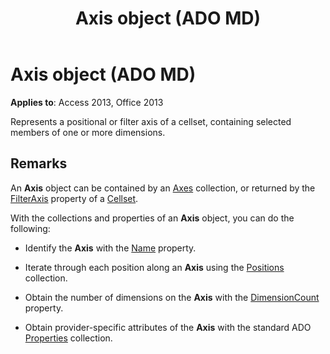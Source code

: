﻿---
title: Axis object (ADO MD)
TOCTitle: Axis object (ADO MD)
ms:assetid: a4332b69-8900-08f1-a4e2-9395d005ed42
ms:mtpsurl: https://msdn.microsoft.com/library/JJ249763(v=office.15)
ms:contentKeyID: 48546807
ms.date: 09/18/2015
mtps_version: v=office.15
---

# Axis object (ADO MD)


**Applies to**: Access 2013, Office 2013

Represents a positional or filter axis of a cellset, containing selected members of one or more dimensions.

## Remarks

An **Axis** object can be contained by an [Axes](axes-collection-ado-md.md) collection, or returned by the [FilterAxis](filteraxis-property-ado-md.md) property of a [Cellset](cellset-object-ado-md.md).

With the collections and properties of an **Axis** object, you can do the following:

  - Identify the **Axis** with the [Name](name-property-ado-md.md) property.

  - Iterate through each position along an **Axis** using the [Positions](positions-collection-ado-md.md) collection.

  - Obtain the number of dimensions on the **Axis** with the [DimensionCount](dimensioncount-property-ado-md.md) property.

  - Obtain provider-specific attributes of the **Axis** with the standard ADO [Properties](properties-collection-ado.md) collection.

